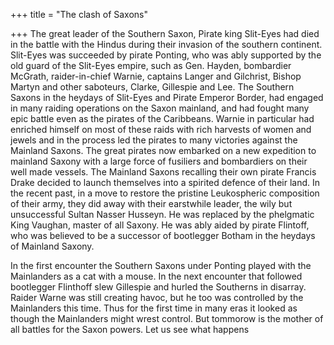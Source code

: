 +++
title = "The clash of Saxons"

+++
The great leader of the Southern Saxon, Pirate king Slit-Eyes had died
in the battle with the Hindus during their invasion of the southern
continent. Slit-Eyes was succeeded by pirate Ponting, who was ably
supported by the old guard of the Slit-Eyes empire, such as Gen. Hayden,
bombardier McGrath, raider-in-chief Warnie, captains Langer and
Gilchrist, Bishop Martyn and other saboteurs, Clarke, Gillespie and Lee.
The Southern Saxons in the heydays of Slit-Eyes and Pirate Emperor
Border, had engaged in many raiding operations on the Saxon mainland,
and had fought many epic battle even as the pirates of the Caribbeans.
Warnie in particular had enriched himself on most of these raids with
rich harvests of women and jewels and in the process led the pirates to
many victories against the Mainland Saxons. The great pirates now
embarked on a new expedition to mainland Saxony with a large force of
fusiliers and bombardiers on their well made vessels. The Mainland
Saxons recalling their own pirate Francis Drake decided to launch
themselves into a spirited defence of their land. In the recent past, in
a move to restore the pristine Leukospheric composition of their army,
they did away with their earstwhile leader, the wily but unsuccessful
Sultan Nasser Husseyn. He was replaced by the phelgmatic King Vaughan,
master of all Saxony. He was ably aided by pirate Flintoff, who was
believed to be a successor of bootlegger Botham in the heydays of
Mainland Saxony.

In the first encounter the Southern Saxons under Ponting played with the
Mainlanders as a cat with a mouse. In the next encounter that followed
bootlegger Flinthoff slew Gillespie and hurled the Southerns in
disarray. Raider Warne was still creating havoc, but he too was
controlled by the Mainlanders this time. Thus for the first time in many
eras it looked as though the Mainlanders might wrest control. But
tommorow is the mother of all battles for the Saxon powers. Let us see
what happens
